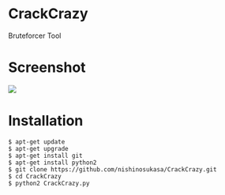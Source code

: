 # CrackCrazy
Bruteforcer Tool

# Screenshot
<img src="https://image.ibb.co/d9ZDLq/Screenshot-1970-01-01-09-07-52.png" wight="150" hight="150">

# Installation
```
$ apt-get update
$ apt-get upgrade
$ apt-get install git
$ apt-get install python2
$ git clone https://github.com/nishinosukasa/CrackCrazy.git
$ cd CrackCrazy
$ python2 CrackCrazy.py
```
